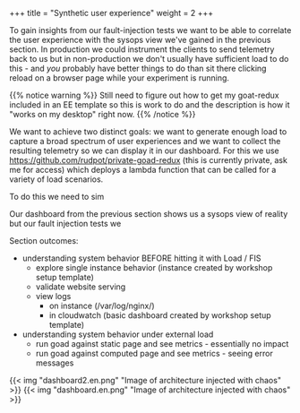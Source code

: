 +++
title = "Synthetic user experience"
weight = 2
+++

To gain insights from our fault-injection tests we want to be able to correlate the user experience with the sysops view we've gained in the previous section. In production we could instrument the clients to send telemetry back to us but in non-production we don't usually have sufficient load to do this - and _you_ probably have better things to do than sit there clicking reload on a browser page while your experiment is running.

{{% notice warning %}}
Still need to figure out how to get my goat-redux included in an EE template so this is work to do and the description is how it "works on my desktop" right now.
{{% /notice %}}

We want to achieve two distinct goals: we want to generate enough load to capture a broad spectrum of user experiences and we want to collect the resulting telemetry so we can display it in our dashboard. For this we use https://github.com/rudpot/private-goad-redux (this is currently private, ask me for access) which deploys a lambda function that can be called for a variety of load scenarios.



To do this we need to sim


Our dashboard from the previous section shows us a sysops view of reality but our fault injection tests we 


Section outcomes:

* understanding system behavior BEFORE hitting it with Load / FIS
  * explore single instance behavior (instance created by workshop setup template)
  * validate website serving
  * view logs 
    * on instance (/var/log/nginx/)
    * in cloudwatch (basic dashboard created by workshop setup template)
* understanding system behavior under external load 
  * run goad against static page and see metrics - essentially no impact
  * run goad against computed page and see metrics - seeing error messages

{{< img "dashboard2.en.png" "Image of architecture injected with chaos" >}}
{{< img "dashboard.en.png" "Image of architecture injected with chaos" >}}